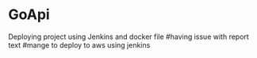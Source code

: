 # GoApi
Deploying project using Jenkins and docker file
#having issue with report text
#mange to deploy to aws using jenkins

